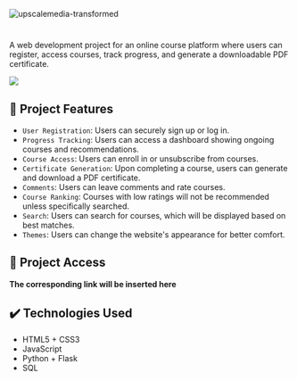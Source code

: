 ![upscalemedia-transformed](https://github.com/user-attachments/assets/0a172975-bc09-4014-b970-ae29381d6826)
# 
A web development project for an online course platform where users can register, access courses, track progress, and generate a downloadable PDF certificate.

<p align="left">
  <img src="https://img.shields.io/badge/STATUS-IN%20DEVELOPMENT-green">
</p>

## 🔨 Project Features
- `User Registration`: Users can securely sign up or log in.
- `Progress Tracking`: Users can access a dashboard showing ongoing courses and recommendations.
- `Course Access`: Users can enroll in or unsubscribe from courses.
- `Certificate Generation`: Upon completing a course, users can generate and download a PDF certificate.
- `Comments`: Users can leave comments and rate courses.
- `Course Ranking`: Courses with low ratings will not be recommended unless specifically searched.
- `Search`: Users can search for courses, which will be displayed based on best matches.
- `Themes`: Users can change the website's appearance for better comfort.

## 📁 Project Access
**The corresponding link will be inserted here**

## ✔️ Technologies Used
- HTML5 + CSS3  
- JavaScript  
- Python + Flask  
- SQL
